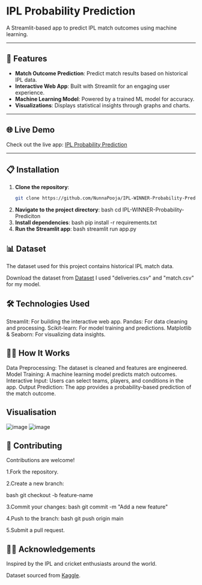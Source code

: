# IPL Probability Prediction

A Streamlit-based app to predict IPL match outcomes using machine learning.

---

## 🚀 Features

- **Match Outcome Prediction**: Predict match results based on historical IPL data.  
- **Interactive Web App**: Built with Streamlit for an engaging user experience.  
- **Machine Learning Model**: Powered by a trained ML model for accuracy.  
- **Visualizations**: Displays statistical insights through graphs and charts.

---

## 🌐 Live Demo

Check out the live app: [IPL Probability Prediction](https://ipl-winner-probability-prediciton-6.onrender.com)  

---

## 📋 Installation

1. **Clone the repository**:  
   ```bash
   git clone https://github.com/NunnaPooja/IPL-WINNER-Probability-Prediciton.git
2. **Navigate to the project directory**:
    bash
    cd IPL-WINNER-Probability-Prediciton
3. **Install dependencies**:
    bash
    pip install -r requirements.txt
4. **Run the Streamlit app**:
   bash
   streamlit run app.py
## 📊 Dataset
The dataset used for this project contains historical IPL match data.

Download the dataset from [Dataset](https://www.kaggle.com/datasets/ramjidoolla/ipl-data-set?resource=download)
I used "deliveries.csv" and "match.csv" for my model.
## 🛠️ Technologies Used
Streamlit: For building the interactive web app.
Pandas: For data cleaning and processing.
Scikit-learn: For model training and predictions.
Matplotlib & Seaborn: For visualizing data insights.
## 🧑‍💻 How It Works
Data Preprocessing: The dataset is cleaned and features are engineered.
Model Training: A machine learning model predicts match outcomes.
Interactive Input: Users can select teams, players, and conditions in the app.
Output Prediction: The app provides a probability-based prediction of the match outcome.
## Visualisation
![image](https://github.com/user-attachments/assets/eb0d87b9-74d6-4312-9833-b8d13a404ce1)
![image](https://github.com/user-attachments/assets/ac08446c-10f0-47f3-a754-0e71957dda3b)
## 🤝 Contributing
Contributions are welcome!

1.Fork the repository.

2.Create a new branch:

bash
git checkout -b feature-name

3.Commit your changes:
bash
git commit -m "Add a new feature"

4.Push to the branch:
bash
git push origin main

5.Submit a pull request.

## 🙋‍♂️ Acknowledgements
 Inspired by the IPL and cricket enthusiasts around the world.
 
 Dataset sourced from [Kaggle](https://www.kaggle.com/datasets/ramjidoolla/ipl-data-set?resource=download).




